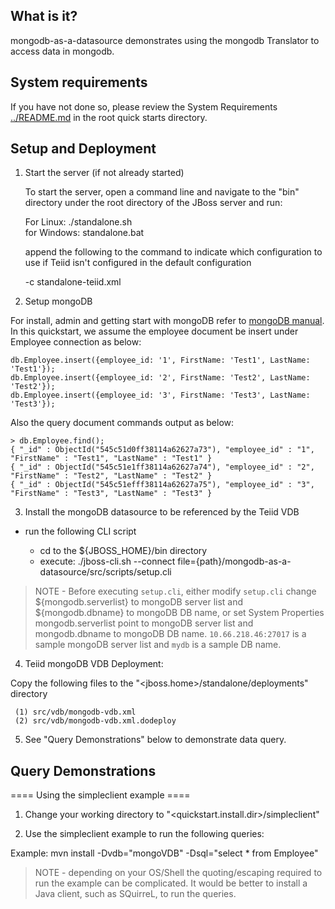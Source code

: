 ## What is it?

mongodb-as-a-datasource demonstrates using the mongodb Translator to access data in mongodb.

## System requirements

If you have not done so, please review the System Requirements [../README.md](../README.md) in the root quick starts directory.


## Setup and Deployment

1)  Start the server (if not already started)

	To start the server, open a command line and navigate to the "bin" directory under the root directory of the JBoss server and run:
	
	For Linux:   ./standalone.sh	
	for Windows: standalone.bat

	append the following to the command to indicate which configuration to use if Teiid isn't configured in the default configuration
		
	-c standalone-teiid.xml 
	

2)  Setup mongoDB

For install, admin and getting start with mongoDB refer to [mongoDB manual](http://docs.mongodb.org/manual/). In this quickstart, we assume the employee document be insert under Employee connection as below:

~~~
db.Employee.insert({employee_id: '1', FirstName: 'Test1', LastName: 'Test1'});
db.Employee.insert({employee_id: '2', FirstName: 'Test2', LastName: 'Test2'});
db.Employee.insert({employee_id: '3', FirstName: 'Test3', LastName: 'Test3'});
~~~

Also the query document commands output as below:

~~~
> db.Employee.find();
{ "_id" : ObjectId("545c51d0ff38114a62627a73"), "employee_id" : "1", "FirstName" : "Test1", "LastName" : "Test1" }
{ "_id" : ObjectId("545c51e1ff38114a62627a74"), "employee_id" : "2", "FirstName" : "Test2", "LastName" : "Test2" }
{ "_id" : ObjectId("545c51efff38114a62627a75"), "employee_id" : "3", "FirstName" : "Test3", "LastName" : "Test3" }
~~~

3) Install the mongoDB datasource to be referenced by the Teiid VDB

-  run the following CLI script

	-	cd to the ${JBOSS_HOME}/bin directory
	-	execute:  ./jboss-cli.sh --connect file={path}/mongodb-as-a-datasource/src/scripts/setup.cli 

> NOTE - Before executing `setup.cli`, either modify `setup.cli` change ${mongodb.serverlist} to mongoDB server list and ${mongodb.dbname} to mongoDB DB name, or set System Properties mongodb.serverlist point to mongoDB server list and mongodb.dbname to mongoDB DB name. `10.66.218.46:27017` is a sample mongoDB server list and `mydb` is a sample DB name.

4)  Teiid mongoDB VDB Deployment:

Copy the following files to the "<jboss.home>/standalone/deployments" directory

     (1) src/vdb/mongodb-vdb.xml
     (2) src/vdb/mongodb-vdb.xml.dodeploy

5)  See "Query Demonstrations" below to demonstrate data query.


## Query Demonstrations

==== Using the simpleclient example ====

1) Change your working directory to "<quickstart.install.dir>/simpleclient"

2) Use the simpleclient example to run the following queries:

Example:   mvn install -Dvdb="mongoVDB" -Dsql="select * from Employee"


> NOTE - depending on your OS/Shell the quoting/escaping required to run the example can be complicated.  It would be better to install a Java client, such as SQuirreL, to run the queries. 
